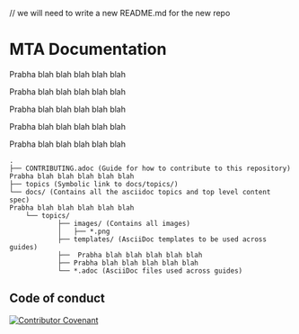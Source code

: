 // we will need to write a new README.md for the new repo
# MTA Documentation

Prabha blah blah blah blah blah 

Prabha blah blah blah blah blah

Prabha blah blah blah blah blah

Prabha blah blah blah blah blah

Prabha blah blah blah blah blah
```
.
├── CONTRIBUTING.adoc (Guide for how to contribute to this repository)
Prabha blah blah blah blah blah
├── topics (Symbolic link to docs/topics/)
└── docs/ (Contains all the asciidoc topics and top level content spec)
Prabha blah blah blah blah blah
    └── topics/
            ├── images/ (Contains all images)
            │   ├── *.png
            ├── templates/ (AsciiDoc templates to be used across guides)
            ├──  Prabha blah blah blah blah blah
            ├── Prabha blah blah blah blah blah
            └── *.adoc (AsciiDoc files used across guides)
```

## Code of conduct

[![Contributor Covenant](https://img.shields.io/badge/Contributor%20Covenant-2.0-4baaaa.svg)](CODE_OF_CONDUCT.md)


